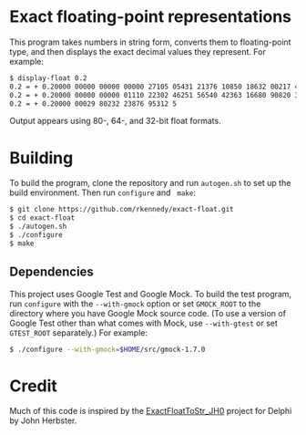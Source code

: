 # Exact floating-point representations

This program takes numbers in string form, converts them to floating-point type, and then displays the exact decimal values they represent.
For example:

```bash
$ display-float 0.2
0.2 = + 0.20000 00000 00000 00000 27105 05431 21376 10850 18632 00217 48542 78564 45312 5
0.2 = + 0.20000 00000 00000 01110 22302 46251 56540 42363 16680 90820 3125
0.2 = + 0.20000 00029 80232 23876 95312 5
```

Output appears using 80-, 64-, and 32-bit float formats.

# Building

To build the program, clone the repository and run `autogen.sh` to set up the build environment.
Then run `configure` and ` make`:

```bash
$ git clone https://github.com/rkennedy/exact-float.git
$ cd exact-float
$ ./autogen.sh
$ ./configure
$ make
```

## Dependencies

This project uses Google Test and Google Mock.
To build the test program, run `configure` with the `--with-gmock` option or set `GMOCK_ROOT` to the directory where you have Google Mock source code.
(To use a version of Google Test other than what comes with Mock, use `--with-gtest` or set `GTEST_ROOT` separately.)
For example:

```bash
$ ./configure --with-gmock=$HOME/src/gmock-1.7.0
```

# Credit

Much of this code is inspired by the [ExactFloatToStr_JH0][1] project for Delphi by John Herbster.

[1]: http://codecentral.embarcadero.com/Item/19421
